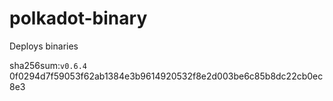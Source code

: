 # polkadot-binary
Deploys binaries

sha256sum:`v0.6.4`
0f0294d7f59053f62ab1384e3b9614920532f8e2d003be6c85b8dc22cb0ec8e3
